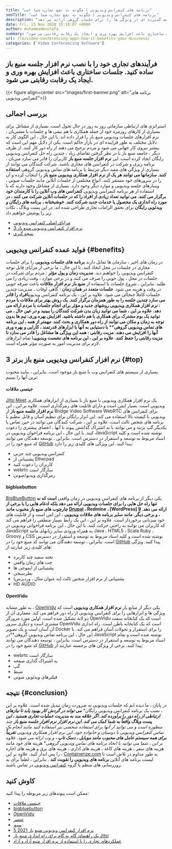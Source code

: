 ```yaml
---
title: "برنامه های کنفرانس ویدیویی | چگونه به نفع تجارت شما است" 
seoTitle: "برنامه های کنفرانس ویدیویی | چگونه به نفع تجارت شما است" 
description: "این پست وبلاگ مقدمه مختصری برای برنامه های کنفرانس ویدیویی رایگان است. این نرم افزار همکاری رایگان طیف گسترده ای از ویژگی ها را برای جلسات گروهی ارائه می دهد." 
date: Fri, 13 Nov 2020 15:18:07 +0000
author: muhammadmustafa
summary: "با نصب نرم افزار جلسه منبع باز ، فرآیندهای تجاری خود را ساده کنید. جلسات ساختاری باعث افزایش بهره وری و ایجاد یک رقابت رقابتی می شود." 
url: /fa/video-conferencing-apps-how-it-benefits-your-business/
categories: ['Video Conferencing Software']
---
```


## فرآیندهای تجاری خود را با نصب نرم افزار جلسه منبع باز ساده کنید. جلسات ساختاری باعث افزایش بهره وری و ایجاد یک رقابت رقابتی می شود.

{{< figure align=center src="images/first-banner.png" alt="برنامه های کنفرانس ویدیویی">}}


## بررسی اجمالی
استراتژی های ارتباطی سازمانی روز به روز در حال تحول است. بسیاری از مشاغل برای بسیاری از کارهای روزمره خود از جمله همکاری با هم تیمی ها و جلسات با مشتریان ، نرم افزارهای جلسات ویدیویی منبع باز را قرار داده اند. با این حال ، این الگوی کار به دلایل مختلف به طور فزاینده ای در بازار حاکم است. یکی از دلایل مهم این است که بیشتر نیروی کار جهانی می شود و مردم ترجیح می دهند از راه دور کار کنند. از طرف دیگر ، جامعه منبع باز با در نظر گرفتن تقاضای زیاد ، چندین راه حل کنفرانس ویدیویی رایگان ایجاد کرده است. این  **نرم افزار جلسه منبع باز** کاربران را قادر می سازد میزبان ، برنامه ریزی و شرکت در کنفرانس های مجازی باشند. شرکت کنندگان می توانند از بسیاری از ویژگی های مفید دیگر مرتبط با برنامه های تماس ویدیویی گروهی **استفاده کنند. سازمانها می توانند هر یک از نرم افزار همکاری ویدیویی منبع باز**  را انتخاب کرده و آن را در سرورهای خود مستقر کنند. انواع مختلفی از جلسات آنلاین مانند جلسات صوتی ، وبینارهای جلسه ویدیویی و موارد دیگر وجود دارد.
بسیاری از مشاغل وجود دارند که با استفاده از هر برنامه کنفرانس ویدیویی  **کنفرانس های وب آنلاین را با کارمندان خود برگزار می کنند. می توانید تعداد زیادی از افراد را که در جلسات آنلاین شرکت می کنند ، در مورد راه اندازی یک محصول یا خدمات جدید شرکت کنند. خوشبختانه ، برنامه های رایگان و ویدئویی رایگان**  برای تحقق الزامات تجاری طراحی شده اند. در این پست وبلاگ ، نکات زیر را پوشش خواهیم داد
  * [][1][مزایای اصلی کنفرانس ویدیویی][2]
  * [3 نرم افزار کنفرانس ویدیویی منبع باز][3]
  * [نتیجه گیری][4]

## فواید عمده کنفرانس ویدیویی {#benefits}

در زمان های اخیر ، سازمان ها تمایل دارند  **برنامه های جلسات ویدیویی**  را برای جلسات مجازی در جلسات در محل اتخاذ کنند. با این حال ، ما برخی از مزایای قابل توجه کنفرانس ویدیویی را خواهیم دید.
 **مدیریت زمان و پول مؤثر** : مردم برای شرکت در جلسات در محل ، پول خوبی را صرف می کنند و در برخی موارد ، وقت زیادی را می طلبد. بنابراین ، شروع جلسات با استفاده از **منبع باز**  **نرم افزار ملاقات**  باعث صرفه جویی در وقت و هزینه می شود.
 **جلسات متعدد در همان زمان** : گاهی اوقات ، مدیریت چندین جلسات کاملاً جنجالی می شود. علاوه بر این ، یک برنامه کنفرانس ویدیویی****افراد را قادر می سازد چندین جلسه را به طور همزمان برگزار کنند.
 **یک روش بهتر برای ملاقات با مردم** : **نرم افزار همکاری ویدیویی** روشهای جدید و مؤثر برای انجام جلسات با مردم ارائه می دهد. علاوه بر این ، شما می توانید زبان بدن شرکت کنندگان را ببینید و در عین حال ، می توانید یک بوم مشترک برای همکاری با هم داشته باشید.
 **افزایش بهره وری:**  تیم ها بدون توجه به زمان و مکان می توانند از راه دور همکاری و بحث کنند. مهمتر از همه ، این برنامه های تماس ویدیویی گروهی** با دستیابی به آنها با ابزارهای قدرتمند ، کارایی و بهره وری آنها را افزایش می دهند.
 **مزیت رقابتی** : همه این ویژگی ها مشاغل را قادر می سازد تا مزیت رقابتی را حفظ کنند. علاوه بر این ، این برنامه های نشست ویدیویی****با تمام ابزارهای لازم برای مدیریت امور به صورت مؤثر همراه است.

## 3 نرم افزار کنفرانس ویدیویی منبع باز برتر {#top}

بسیاری از سیستم های کنفرانس وب با منبع باز موجود است. بنابراین ، بیایید محبوب ترین آنها را ببینیم:

#### جیتسی ملاقات
[Jitsi Meet][5] یک نرم افزار همکاری ویدیویی با منبع باز با بسیاری از ابزارهای همکاری ویدیویی است. بسیار ایمن است و دارای قابلیت های رمزگذاری است. علاوه بر این ، این  **نرم افزار جلسه منبع باز**  از Bridge Video Software WebRTC برای کنفرانس های ویدیویی با کیفیت بالا استفاده می کند. این ابزار رایگان برای تنظیم آسان و قابل تنظیم با برنامه های شخص ثالث است. علاوه بر این ، شرکت کنندگان می توانند در حین تماس با یکدیگر گپ بزنند و می توانند با به اشتراک گذاشتن پیوند با آنها ، اعضای بیشتری را دعوت کنند. با این حال ، این برنامه فراخوان ویدیویی در JavaScript نوشته شده است و کلیه اسناد مربوط به توسعه و استقرار در دسترس است. بنابراین ، توسعه دهندگان می توانند کد منبع خود را در [GitHub][6] پیدا کنند. این ویژگی های کلیدی زیر را دارد:
  * کنفرانس ویدیویی چند حزبی
  * پشتیبانی از Etherpad
  * کاربران را دعوت کنید
  * webrtc سازگار است
  * رمزگذاری ویدیو/صوتی

#### bigbluebutton
[BigBlueButton][7] یکی دیگر از برنامه های کنفرانس ویدیویی در زمان واقعی  **است که نه تنها راه حل هایی را برای جلسات ویدیویی ارائه می دهد بلکه ادغام هایی را با برخی از چارچوب های منبع باز محبوب مانند [Drupal][8] ، Redmine ، [WordPress] ارائه می دهد. [9] ، و برخی دیگر. مانند سایر برنامه های ملاقات ویدیویی**  ، این امن است و از قابلیت های خود میزبانی برخوردار است. علاوه بر این ، این یک رابط بسیار منطقی را فراهم می کند که کاربران می توانند به راحتی حرکت کنند. با این حال ، این برنامه فراخوانی ویدیویی در JavaScript به همراه ورودی سایر زبانهای مانند Java ، HTML5 ، Scala Ruby ، ​​Groovy و CSS نوشته شده است و کلیه اسناد مربوط به توسعه و استقرار در دسترس است. بنابراین ، توسعه دهندگان می توانند کد منبع خود را در [GitHub][10] پیدا کنند. ویژگی های کلیدی زیر عبارتند از:
  * تخته سفید چند کاربره
  * چت های زمان واقعی
  * پشتیبانی از ایموجی ها
  * نظرسنجی
  * پشتیبانی از نرم افزار شخص ثالث (به عنوان مثال ، وردپرس)
  * HD AUDIO

#### OpenVidu
به طور مشابه ، [OpenVidu][11] یکی دیگر از منابع باز  **نرم افزار همکاری ویدیویی**  است که ویژگی ها و ابزارهایی را برای کنفرانس ویدیویی از راه دور فراهم می کند. معماری آن از دو لایه تشکیل شده است. اولین مورد مرورگر OpenVidu است که یک کتابخانه سمت مشتری است و دیگری سرور OpenVidu است که یک کتابخانه باطن است. راه اندازی آن آسان است و یک تصویر Docker را برای استقرار و تحولات آسان فراهم می کند. با این حال ، این برنامه تماس ویدیویی گروهی**در JavaScript نوشته شده است و تمام اسناد مربوط به توسعه و استقرار در دسترس است. بنابراین ، توسعه دهندگان می توانند کد منبع خود را در [GitHub][12] پیدا کنند. برخی از ویژگی های برجسته عبارتند از:
  * webrtc سازگار است
  * به اشتراک گذاری صفحه
  * گپ
  * ضبط
  * فیلترهای ویدئویی صوتی

## نتیجه {#conclusion}

در پایان ، ما دیده ایم که جلسات ویدیویی به ضرورت زمان تبدیل شده است. علاوه بر این ، نصب یک برنامه کنفرانس ویدیویی رایگان*  ***می تواند در گردش کار بهبود یابد تا نیازهای ارتباطی از راه دور را برآورده کند. اگر علاقه مند به مدیریت عملیات تجاری هستید ، این پست وبلاگ واقعاً به شما کمک می کند. این نرم افزار**  **نرم افزار جلسه منبع باز** چند منظوره است و می توانید از آنها برای استفاده شخصی نیز استفاده کنید مانند انجام یک تماس کنفرانس ویدیویی با دوستان و خانواده خود. این نرم افزار همکاری ویدیویی **تقریباً برای همه سیستم عامل های محبوب مانند موبایل ، دسک تاپ ،** و وب ارائه می شود. علاوه بر این ، شما می توانید با اتخاذ برنامه های تماس ویدیویی گروهی** هزینه های خود مانند هزینه های سفر ، هزینه های کاغذ ، هزینه های اداری ، هزینه های برق و هزینه های اجاره را پس انداز کنید.
علاوه بر این ، [Containerize.com][13] به طور مداوم در تلاش است تا لیست برنامه های آنلاین  **برنامه های ویدیویی را تقویت کند**  . بنابراین ، لطفاً برای به روزرسانی های منظم با گروه [کنفرانس ویدیویی][14] در تماس باشید.

## کاوش کنید
ممکن است پیوندهای زیر مربوطه را پیدا کنید:
  * [جیتسی ملاقات][5]
  * [bigbluebutton][7]
  * [OpenVidu][11]
  * [عنصر][15]
  * [سیم][16]
  * [5 نرم افزار کنفرانس ویدیویی منبع باز 2021][17]
  * [یک راهنمای گام به گام برای راه اندازی منبع باز Jitsi][18]
  * [عملکردهای تجاری را با استفاده از نرم افزار منبع آزاد و آزاد][19]



 [1]: #why
 [2]: #benefits
 [3]: #top
 [4]: #conclusion
 [5]: https://products.containerize.com/video-conferencing/jitsi
 [6]: https://github.com/jitsi/jitsi-meet
 [7]: https://products.containerize.com/video-conferencing/bigbluebutton
 [8]: https://products.containerize.com/content-management/drupal/
 [9]: https://products.containerize.com/blogging/wordpress/
 [10]: https://github.com/bigbluebutton/bigbluebutton
 [11]: https://products.containerize.com/video-conferencing/openvidu
 [12]: https://github.com/OpenVidu/openvidu
 [13]: https://www.containerize.com/
 [14]: https://products.containerize.com/video-conferencing/
 [15]: https://products.containerize.com/video-conferencing/element
 [16]: https://products.containerize.com/video-conferencing/wire
 [17]: https://blog.containerize.com/video-conferencing-software/top-5-open-source-video-conferencing-software-of-2021/
 [18]: https://blog.containerize.com/video-conferencing-software/how-to-set-up-open-source-jitsi-meet/
 [19]: https://blog.containerize.com/blogging/automate-business-operations-using-open-source-software/
